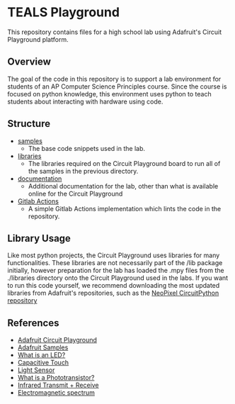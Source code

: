 # TEALS Playground
This repository contains files for a high school lab using Adafruit's Circuit Playground platform. 

## Overview
The goal of the code in this repository is to support a lab environment for students of an AP Computer Science Principles course. Since the course is focused on python knowledge, this environment uses python to teach students about interacting with hardware using code. 

## Structure

- [samples](./samples/)
  - The base code snippets used in the lab.
- [libraries](./libraries/)
  - The libraries required on the Circuit Playground board to run all of the samples in the previous directory.
- [documentation](./documentation/)
  - Additional documentation for the lab, other than what is available online for the Circuit Playground
- [Gitlab Actions](./actions.yaml)
  - A simple Gitlab Actions implementation which lints the code in the repository.

## Library Usage

Like most python projects, the Circuit Playground uses libraries for many functionalities. These libraries are not necessarily part of the /lib package initially, however preparation for the lab has loaded the .mpy files from the ./libraries directory onto the Circuit Playground used in the labs. If you want to run this code yourself, we recommend downloading the most updated libraries from Adafruit's repositories, such as the [NeoPixel CircuitPython repository](https://github.com/adafruit/Adafruit_CircuitPython_NeoPixel)

## References

- [Adafruit Circuit Playground](https://learn.adafruit.com/category/circuit-playground)
- [Adafruit Samples](https://github.com/adafruit/Adafruit_Learning_System_Guides/tree/main)
- [What is an LED?](https://learn.adafruit.com/all-about-leds/what-is-an-led)
- [Capacitive Touch](https://learn.adafruit.com/make-it-sense/using-capacitive-touch)
- [Light Sensor](https://learn.adafruit.com/adafruit-circuit-playground-express/playground-light-sensor)
- [What is a Phototransistor?](https://www.build-electronic-circuits.com/phototransistor/)
- [Infrared Transmit + Receive](https://learn.adafruit.com/infrared-ir-receive-transmit-circuit-playground-express-circuit-python/overview)
- [Electromagnetic spectrum](https://en.wikipedia.org/wiki/Electromagnetic_spectrum)
